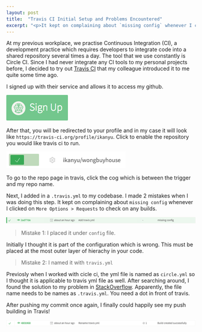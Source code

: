 ```yaml
---
layout: post
title:  "Travis CI Initial Setup and Problems Encountered"
excerpt: "<p>It kept on complaining about `missing config` whenever I clicked on `More Options > Requests` to check on any builds.</p>"
---
```


At my previous workplace, we practise Continuous Integration (CI), a development practice which requires developers to integrate code into a shared repository several times a day. The tool that we use constantly is Circle CI. Since I had never integrate any CI tools to my personal projects before, I decided to try out [Travis CI](https://travis-ci.org) that my colleague introduced it to me quite some time ago.

I signed up with their service and allows it to access my github.

![Travis Sign Up](/assets/images/travis/signup.png)

After that, you will be redirected to your profile and in my case it will look like `https://travis-ci.org/profile/ikanyu`. Click to enable the repository you would like travis ci to run.

![Travis Repo](/assets/images/travis/enable_repo.png)

To go to the repo page in travis, click the cog which is between the trigger and my repo name.

Next, I added in a `.travis.yml` to my codebase. I made 2 mistakes when I was doing this step. It kept on complaining about `missing config` whenever I clicked on `More Options > Requests` to check on any builds.

![Config Error](/assets/images/travis/config_error.png)

> Mistake 1: I placed it under `config` file.

Initially I thought it is part of the configuration which is wrong. This must be placed at the most outer layer of hierachy in your code.  

> Mistake 2: I named it with `travis.yml`

Previosly when I worked with cicle ci, the yml file is named as  `circle.yml` so I thought it is applicable to travis yml file as well. After searching around, I found the solution to my problem in [StackOverflow](http://stackoverflow.com/questions/24434434/cant-make-travis-ci-work). Apparently, the file name needs to be names as `.travis.yml`. You need a dot in front of travis.

After pushing my commit once again, I finally could happily see my push building in Travis! 

![Build Success](/assets/images/travis/build_success.png)